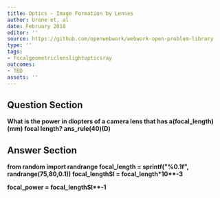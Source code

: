 ```yaml
---
title: Optics - Image Formation by Lenses
author: Urone et. al
date: February 2018
editor: ''
source: https://github.com/openwebwork/webwork-open-problem-library
type: ''
tags:
- focalgeometriclenslightopticsray
outcomes:
- TBD
assets: ''
---
```


## Question Section 

<b>
What is the power in diopters of a camera lens that has a(focal_length)(mm) focal length?
ans_rule(40)(D)


## Answer Section

from random import randrange
focal_length = sprintf("%0.1f", randrange(75,80,0.1))
focal_lengthSI = focal_length*10**-3

focal_power = focal_lengthSI**-1